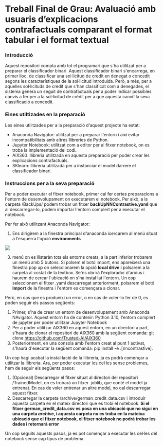 # Treball Final de Grau: Avaluació amb usuaris d’explicacions contrafactuals comparant el format tabular i el format textual

### Introducció
Aquest repositori compta amb tot el programari que s'ha utilitzat per a preparar el classificador binari. Aquest classificador binari s'encarrega, en primer lloc, de classificar una sol·licitud de crèdit en denegat o concedit segons les característiques de la sol·licitud introduida. Però, a més, per a aquelles sol·licituds de crèdit que s'han classificat com a denegades, el sistema genera un seguit de contrafactuals per a poder indicar possibles canvis a fer per a la sol·licitud de crèdit per a que aquesta canviï la seva classificació a concedit.

### Eines utiltizades en la preparació
Les eines utilitzades per a la preparació d'aquest projecte ha estat:

- Anaconda Navigator: utilitzat per a preparar l'entorn i així evitar incompatibilitats amb altres llibreries de Python.
- Jupyter Notebook: utilitzat com a editor per al fitxer notebook, on es troba la implementació del codi.
- AIX360: llibreria utilitzada en aquesta preparació per poder crear les explicacions contrafactuals.
- SKlearn: llibreria utilitzada per a instanciar el model darrere el classificador binari.

### Instruccions per a la seva preparació
Per a poder executar el fitxer notebook, primer cal fer certes preparacions a l'entorn de desenvolupament on executarem el notebook. Per això, a la carpeta /BackUps/ podem trobar un fitxer **backUpNNContrastive.yaml** que al descarregar-lo, podem importar l'entorn complert per a executar el notebook. 

Per fer això utilitzant Anaconda Navigator:

1. Ens dirigirem a la finestra principal d'anaconda icercarem al menú situat a l'esquerra l'opció **environments**
<img src="https://github.com/Gerard01mm/TFGAvaluacioDeContrafactuals/tutorialImportar/importar1.png">


   
3. menú on es llistaràn tots els entorns creats, a la part inferior trobarem un menú amb 5 butons. Si polsem el botó import, ens apareixerà una finestra pop up on seleccionarem la opció **local drive** i polsarem a la carpeta al costat de la textbox. Se'ns obrirà l'explorador d'arxius i haurem de cercar l'ubicació on s'ha instal·lat l'entorn. Un cop seleccionem el fitxer .yaml descarregat anteriorment, polsarem el botó **Import** de la finestra i l'entorn es començara a clonar.

Però, en cas que es produeixi un error, o en cas de voler-lo fer de 0, es poden seguir els passos següents:

1. Primer, s'ha de crear un entorn de desenvolupament amb Anaconda NAvigator. Aquest entorn ha de contenir: Python 3.10, l'entorn complert de jupyter per poder utilitzar Jupyter Notebook
2. Per a poder utilitzar AIX360 en aquest entorn, en un directori a part, s'haura de clonar el repositori de AIX360 amb la següent comanda: git clone https://github.com/Trusted-AI/AIX360
3. Posteriorment, en una consola amb l'entorn creat al punt 1 activat, s'haurà d'executar la següent comanda: pip install -e .[nncontrastive].


Un cop hagi acabat la instal·lació de la llibreria, ja es podrà començar a utilitzar la llibreria. Ara, per poder executar les cel·les sense problemes, hem de seguir els següents pasos:

1. (Opcional) Descarregar el fitxer situat al directori del repositori /TrainedModel, on es trobarà un fitxer .joblib, que conté el model ja entrenat. En cas de voler entrenar un altre model, no cal descarregar aquest fitxer.
2. Descarregar la carpeta /archive/german_credit_data.csv i introduir aquesta carpeta en el mateix directori que es trobi el notebook. **Si el fitxer german_credit_data.csv es posa en una ubicació que no sigui en una carpeta _archive_, i aquesta carpeta no es troba en la mateixa ubicació que el fitxer notebook, el fitxer notebook no podrà trobar les dades i retornarà error** 

Un cop seguits aquests pasos, ja es pot començar a executar les cel·les del notebook sense cap tipus de problema.


